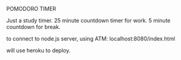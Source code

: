 POMODORO TIMER

Just a study timer.
25 minute countdown timer for work.
5 minute countdown for break.

to connect to node.js server, using ATM:
localhost:8080/index.html

will use heroku to deploy.
